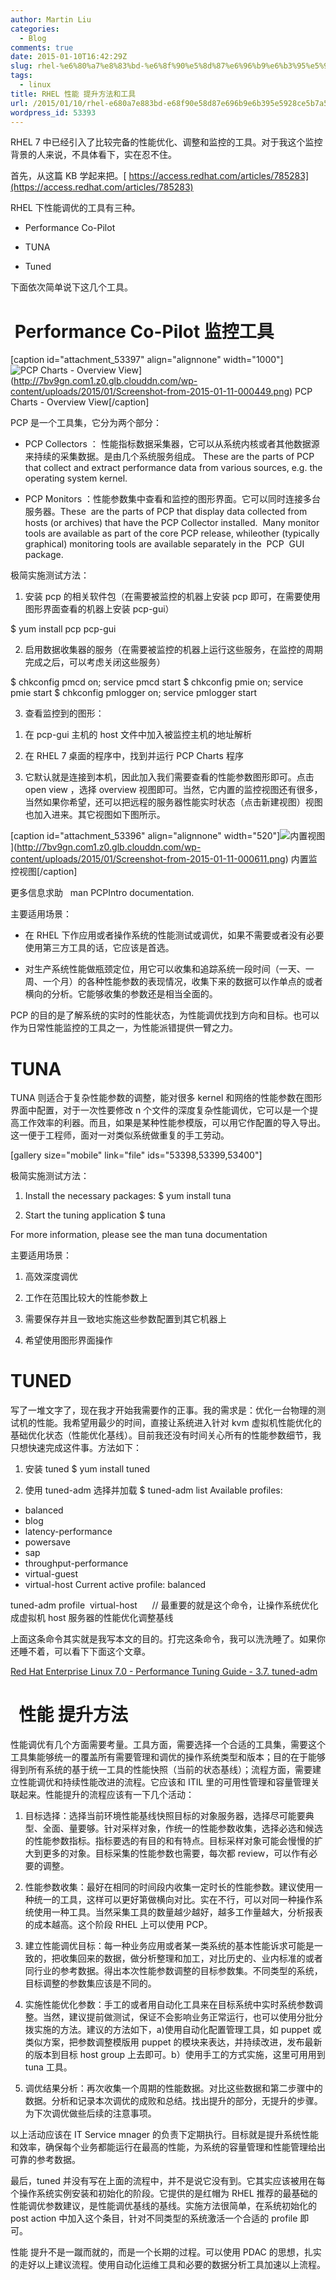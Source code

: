 ```yaml
---
author: Martin Liu
categories:
  - Blog
comments: true
date: 2015-01-10T16:42:29Z
slug: rhel-%e6%80%a7%e8%83%bd-%e6%8f%90%e5%8d%87%e6%96%b9%e6%b3%95%e5%92%8c%e5%b7%a5%e5%85%b7
tags:
  - linux
title: RHEL 性能 提升方法和工具
url: /2015/01/10/rhel-e680a7e883bd-e68f90e58d87e696b9e6b395e5928ce5b7a5e585b7/
wordpress_id: 53393
---
```


RHEL 7 中已经引入了比较完备的性能优化、调整和监控的工具。对于我这个监控背景的人来说，不具体看下，实在忍不住。

首先，从这篇 KB 学起来把。[ https://access.redhat.com/articles/785283](https://access.redhat.com/articles/785283)

RHEL 下性能调优的工具有三种。

- Performance Co-Pilot

- TUNA

- Tuned

下面依次简单说下这几个工具。

#  Performance Co-Pilot 监控工具

[caption id="attachment_53397" align="alignnone" width="1000"]![PCP Charts - Overview View](http://7bv9gn.com1.z0.glb.clouddn.com/wp-content/uploads/2015/01/Screenshot-from-2015-01-11-000449-1000x630.png)](http://7bv9gn.com1.z0.glb.clouddn.com/wp-content/uploads/2015/01/Screenshot-from-2015-01-11-000449.png) PCP Charts - Overview View[/caption]

PCP 是一个工具集，它分为两个部分：

- PCP Collectors ： 性能指标数据采集器，它可以从系统内核或者其他数据源来持续的采集数据。是由几个系统服务组成。 These are the parts of PCP that collect and extract performance data from various sources, e.g. the operating system kernel.

- PCP Monitors ：性能参数集中查看和监控的图形界面。它可以同时连接多台服务器。These  are the parts of PCP that display data collected from hosts (or archives) that have the PCP Collector installed.  Many monitor tools are available as part of the core PCP release, whileother (typically graphical) monitoring tools are available separately in the  PCP  GUI package.

极简实施测试方法：

1. 安装 pcp 的相关软件包（在需要被监控的机器上安装 pcp 即可，在需要使用图形界面查看的机器上安装 pcp-gui）

$ yum install pcp pcp-gui

2. 启用数据收集器的服务（在需要被监控的机器上运行这些服务，在监控的周期完成之后，可以考虑关闭这些服务）

$ chkconfig pmcd on; service pmcd start
$ chkconfig pmie on; service pmie start
$ chkconfig pmlogger on; service pmlogger start

3. 查看监控到的图形：

1) 在 pcp-gui 主机的 host 文件中加入被监控主机的地址解析

2) 在 RHEL 7 桌面的程序中，找到并运行 PCP Charts 程序

3) 它默认就是连接到本机，因此加入我们需要查看的性能参数图形即可。点击 open view ，选择 overview 视图即可。当然，它内置的监控视图还有很多，当然如果你希望，还可以把远程的服务器性能实时状态（点击新建视图）视图也加入进来。其它视图如下图所示。

[caption id="attachment_53396" align="alignnone" width="520"]![内置视图](http://7bv9gn.com1.z0.glb.clouddn.com/wp-content/uploads/2015/01/Screenshot-from-2015-01-11-000611-520x306.png)](http://7bv9gn.com1.z0.glb.clouddn.com/wp-content/uploads/2015/01/Screenshot-from-2015-01-11-000611.png) 内置监控视图[/caption]

更多信息求助   man PCPIntro documentation.

主要适用场景：

- 在 RHEL 下作应用或者操作系统的性能测试或调优，如果不需要或者没有必要使用第三方工具的话，它应该是首选。

- 对生产系统性能做瓶颈定位，用它可以收集和追踪系统一段时间（一天、一周、一个月）的各种性能参数的表现情况，收集下来的数据可以作单点的或者横向的分析。它能够收集的参数还是相当全面的。

PCP 的目的是了解系统的实时的性能状态，为性能调优找到方向和目标。也可以作为日常性能监控的工具之一，为性能派错提供一臂之力。

# TUNA

TUNA 则适合于复杂性能参数的调整，能对很多 kernel 和网络的性能参数在图形界面中配置，对于一次性要修改 n 个文件的深度复杂性能调优，它可以是一个提高工作效率的利器。而且，如果是某种性能参模版，可以用它作配置的导入导出。这一便于工程师，面对一对类似系统做重复的手工劳动。

[gallery size="mobile" link="file" ids="53398,53399,53400"]

极简实施测试方法：

1. Install the necessary packages:
   $ yum install tuna

2. Start the tuning application
   $ tuna

For more information, please see the man tuna documentation

主要适用场景：

1. 高效深度调优

2. 工作在范围比较大的性能参数上

3. 需要保存并且一致地实施这些参数配置到其它机器上

4. 希望使用图形界面操作

# TUNED

写了一堆文字了，现在我才开始我需要作的正事。我的需求是：优化一台物理的测试机的性能。我希望用最少的时间，直接让系统进入针对 kvm 虚拟机性能优化的基础优化状态（性能优化基线）。目前我还没有时间关心所有的性能参数细节，我只想快速完成这件事。方法如下：

1. 安装 tuned
   $ yum install tuned

2. 使用 tuned-adm 选择并加载
   $ tuned-adm list
   Available profiles:

- balanced
- blog
- latency-performance
- powersave
- sap
- throughput-performance
- virtual-guest
- virtual-host
  Current active profile: balanced

tuned-adm profile  virtual-host      // 最重要的就是这个命令，让操作系统优化成虚拟机 host 服务器的性能优化调整基线

上面这条命令其实就是我写本文的目的。打完这条命令，我可以洗洗睡了。如果你还睡不着，可以看下下面这个文章。

[Red Hat Enterprise Linux 7.0 - Performance Tuning Guide - 3.7. tuned-adm](https://access.redhat.com/site/documentation/en-US/Red_Hat_Enterprise_Linux/7-Beta/html-single/Performance_Tuning_Guide/#_tuned_adm)

#   性能 提升方法

性能调优有几个方面需要考量。工具方面，需要选择一个合适的工具集，需要这个工具集能够统一的覆盖所有需要管理和调优的操作系统类型和版本；目的在于能够得到所有系统的基于统一工具的性能快照（当前的状态基线）；流程方面，需要建立性能调优和持续性能改进的流程。它应该和 ITIL 里的可用性管理和容量管理关联起来。性能提升的流程应该有一下几个活动：

1. 目标选择：选择当前环境性能基线快照目标的对象服务器，选择尽可能要典型、全面、量要够。针对采样对象，作统一的性能参数收集，选择必选和候选的性能参数指标。指标要选的有目的和有特点。目标采样对象可能会慢慢的扩大到更多的对象。目标采集的性能参数也需要，每次都 review，可以作有必要的调整。

2. 性能参数收集：最好在相同的时间段内收集一定时长的性能参数。建议使用一种统一的工具，这样可以更好第做横向对比。实在不行，可以对同一种操作系统使用一种工具。当然采集工具的数量越少越好，越多工作量越大，分析报表的成本越高。这个阶段 RHEL 上可以使用 PCP。

3. 建立性能调优目标：每一种业务应用或者某一类系统的基本性能诉求可能是一致的，把收集回来的数据，做分析整理和加工，对比历史的、业内标准的或者同行业的参考数据。得出本次性能参数调整的目标参数集。不同类型的系统，目标调整的参数集应该是不同的。

4. 实施性能优化参数：手工的或者用自动化工具来在目标系统中实时系统参数调整。当然，建议提前做测试，保证不会影响业务正常运行，也可以使用分批分拨实施的方法。建议的方法如下，a)使用自动化配置管理工具，如 puppet 或类似方案，把参数调整模版用 puppet 的模块来表达，并持续改进，发布最新的版本到目标 host group 上去即可。b）使用手工的方式实施，这里可用用到 tuna 工具。

5. 调优结果分析：再次收集一个周期的性能数据。对比这些数据和第二步骤中的数据。分析和记录本次调优的成败和总结。找出提升的部分，无提升的步骤。为下次调优做些后续的注意事项。

以上活动应该在 IT Service mnager 的负责下定期执行。目标就是提升系统性能和效率，确保每个业务都能运行在最高的性能，为系统的容量管理和性能管理给出可靠的参考数据。

最后，tuned 并没有写在上面的流程中，并不是说它没有到。它其实应该被用在每个操作系统实例安装和初始化的阶段。它提供的是红帽为 RHEL 推荐的最基础的性能调优参数建议，是性能调优基线的基线。实施方法很简单，在系统初始化的 post action 中加入这个条目，针对不同类型的系统激活一个合适的 profile 即可。

性能 提升不是一蹴而就的，而是一个长期的过程。可以使用 PDAC 的思想，扎实的走好以上建议流程。使用自动化运维工具和必要的数据分析工具加速以上流程。
